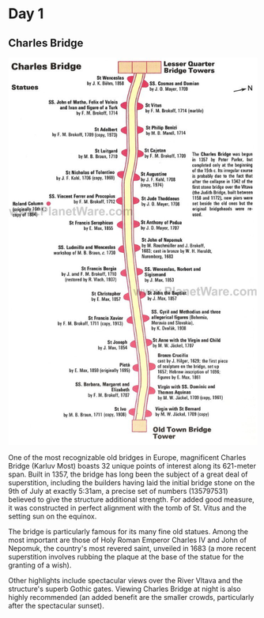 # Day 1

## Charles Bridge

![Charles Bridge Map](./charles-bridge-map.jpg)

One of the most recognizable old bridges in Europe, magnificent Charles Bridge (Karluv Most) boasts 32 unique points of interest along its 621-meter span. Built in 1357, the bridge has long been the subject of a great deal of superstition, including the builders having laid the initial bridge stone on the 9th of July at exactly 5:31am, a precise set of numbers (135797531) believed to give the structure additional strength. For added good measure, it was constructed in perfect alignment with the tomb of St. Vitus and the setting sun on the equinox.

The bridge is particularly famous for its many fine old statues. Among the most important are those of Holy Roman Emperor Charles IV and John of Nepomuk, the country's most revered saint, unveiled in 1683 (a more recent superstition involves rubbing the plaque at the base of the statue for the granting of a wish).

Other highlights include spectacular views over the River Vltava and the structure's superb Gothic gates. Viewing Charles Bridge at night is also highly recommended (an added benefit are the smaller crowds, particularly after the spectacular sunset).